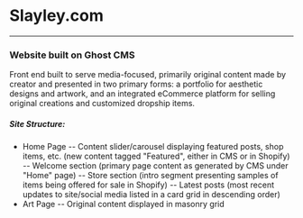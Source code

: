 # Slayley.com
----
### Website built on Ghost CMS

Front end built to serve media-focused, primarily original content made by creator and presented in two primary forms: a portfolio for aesthetic designs and artwork, and an integrated eCommerce platform for selling original creations and customized dropship items.

##### Site Structure:
- Home Page
-- Content slider/carousel displaying featured posts, shop items, etc. (new content tagged "Featured", either in CMS or in Shopify)
-- Welcome section (primary page content as generated by CMS under "Home" page)
-- Store section (intro segment presenting samples of items being offered for sale in Shopify)
-- Latest posts (most recent updates to site/social media listed in a card grid in descending order)
- Art Page
-- Original content displayed in masonry grid
